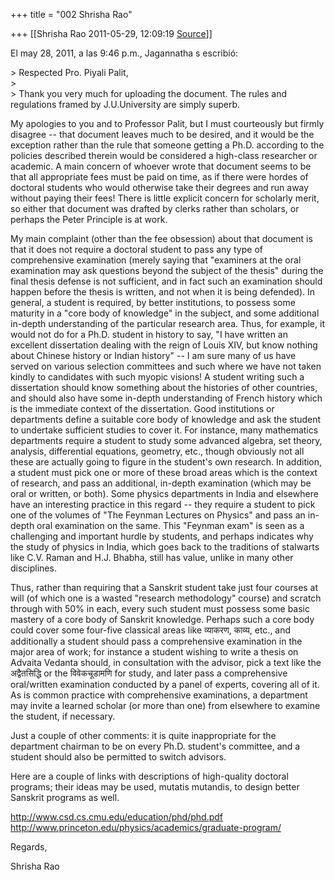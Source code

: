 +++
title = "002 Shrisha Rao"

+++
[[Shrisha Rao	2011-05-29, 12:09:19 [Source](https://groups.google.com/g/bvparishat/c/V2HuO3_sPq0)]]



El may 28, 2011, a las 9:46 p.m., Jagannatha s escribió:

\> Respected Pro. Piyali Palit,  
\>  
\> Thank you very much for uploading the document. The rules and regulations framed by J.U.University are simply superb.

My apologies to you and to Professor Palit, but I must courteously but firmly disagree -- that document leaves much to be desired, and it would be the exception rather than the rule that someone getting a Ph.D. according to the policies described therein would be considered a high-class researcher or academic. A main concern of whoever wrote that document seems to be that all appropriate fees must be paid on time, as if there were hordes of doctoral students who would otherwise take their degrees and run away without paying their fees! There is little explicit concern for scholarly merit, so either that document was drafted by clerks rather than scholars, or perhaps the Peter Principle is at work.

My main complaint (other than the fee obsession) about that document is that it does not require a doctoral student to pass any type of comprehensive examination (merely saying that "examiners at the oral examination may ask questions beyond the subject of the thesis" during the final thesis defense is not sufficient, and in fact such an examination should happen before the thesis is written, and not when it is being defended). In general, a student is required, by better institutions, to possess some maturity in a "core body of knowledge" in the subject, and some additional in-depth understanding of the particular research area. Thus, for example, it would not do for a Ph.D. student in history to say, "I have written an excellent dissertation dealing with the reign of Louis XIV, but know nothing about Chinese history or Indian history" -- I am sure many of us have served on various selection committees and such where we have not taken kindly to candidates with such myopic visions! A student writing such a dissertation should know something about the histories of other countries, and should also have some in-depth understanding of French history which is the immediate context of the dissertation. Good institutions or departments define a suitable core body of knowledge and ask the student to undertake sufficient studies to cover it. For instance, many mathematics departments require a student to study some advanced algebra, set theory, analysis, differential equations, geometry, etc., though obviously not all these are actually going to figure in the student's own research. In addition, a student must pick one or more of these broad areas which is the context of research, and pass an additional, in-depth examination (which may be oral or written, or both). Some physics departments in India and elsewhere have an interesting practice in this regard -- they require a student to pick one of the volumes of "The Feynman Lectures on Physics" and pass an in-depth oral examination on the same. This "Feynman exam" is seen as a challenging and important hurdle by students, and perhaps indicates why the study of physics in India, which goes back to the traditions of stalwarts like C.V. Raman and H.J. Bhabha, still has value, unlike in many other disciplines.

Thus, rather than requiring that a Sanskrit student take just four courses at will (of which one is a wasted "research methodology" course) and scratch through with 50% in each, every such student must possess some basic mastery of a core body of Sanskrit knowledge. Perhaps such a core body could cover some four-five classical areas like व्याकरण, काव्य, etc., and additionally a student should pass a comprehensive examination in the major area of work; for instance a student wishing to write a thesis on Advaita Vedanta should, in consultation with the advisor, pick a text like the अद्वैतसिद्धि or the विवेकचूडामणि for study, and later pass a comprehensive oral/written examination conducted by a panel of experts, covering all of it. As is common practice with comprehensive examinations, a department may invite a learned scholar (or more than one) from elsewhere to examine the student, if necessary.

Just a couple of other comments: it is quite inappropriate for the department chairman to be on every Ph.D. student's committee, and a student should also be permitted to switch advisors.

Here are a couple of links with descriptions of high-quality doctoral programs; their ideas may be used, mutatis mutandis, to design better Sanskrit programs as well.

<http://www.csd.cs.cmu.edu/education/phd/phd.pdf>  
<http://www.princeton.edu/physics/academics/graduate-program/>

Regards,

Shrisha Rao

